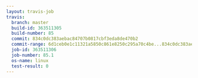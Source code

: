```yaml
---
layout: travis-job
travis:
  branch: master
  build-id: 363511305
  build-number: 85
  commit: 834c0dc383aebac84707b0817cbf3eda8de470b2
  commit-range: 6d1ceb0e1c11321a5850c861e8250c295a70c4be...834c0dc383aebac84707b0817cbf3eda8de470b2
  job-id: 363511306
  job-number: 85.1
  os-name: linux
  test-result: 0
---
```

